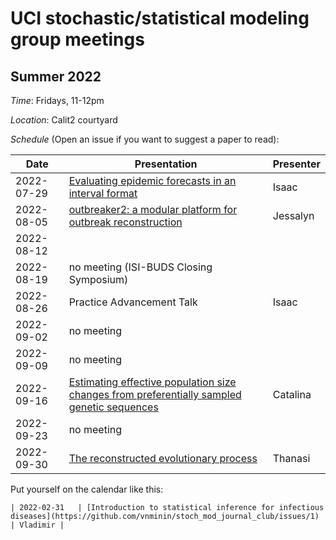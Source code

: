 # UCI stochastic/statistical modeling group meetings

## Summer 2022

*Time*: Fridays, 11-12pm

*Location*: Calit2 courtyard

*Schedule* (Open an issue if you want to suggest a paper to read):

| Date   | Presentation   | Presenter    |
|--------|----------------|--------------|
| 2022-07-29 | [Evaluating epidemic forecasts in an interval format](https://journals.plos.org/ploscompbiol/article?id=10.1371/journal.pcbi.1008618) | Isaac |
| 2022-08-05 | [outbreaker2: a modular platform for outbreak reconstruction](https://bmcbioinformatics.biomedcentral.com/articles/10.1186/s12859-018-2330-z) | Jessalyn |
| 2022-08-12 |  |  |
| 2022-08-19 | no meeting (ISI-BUDS Closing Symposium) |  |
| 2022-08-26 | Practice Advancement Talk | Isaac |
| 2022-09-02 | no meeting |  |
| 2022-09-09 | no meeting |  |
| 2022-09-16 | [Estimating effective population size changes from preferentially sampled genetic sequences](https://journals.plos.org/ploscompbiol/article?id=10.1371/journal.pcbi.1007774)| Catalina |
| 2022-09-23 | no meeting |  |
|2022-09-30| [The reconstructed evolutionary process](https://doi.org/10.1098/rstb.1994.0068) |Thanasi|

Put yourself on the calendar like this:
```
| 2022-02-31   | [Introduction to statistical inference for infectious diseases](https://github.com/vnminin/stoch_mod_journal_club/issues/1) | Vladimir |
```
